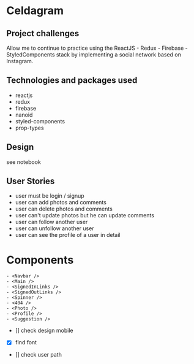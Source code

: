 # Celdagram

## Project challenges

Allow me to continue to practice using the ReactJS - Redux - Firebase - StyledComponents stack by implementing a social network based on Instagram.

## Technologies and packages used

- reactjs
- redux
- firebase
- nanoid
- styled-components
- prop-types

## Design

see notebook

## User Stories

- user must be login / signup
- user can add photos and comments
- user can delete photos and comments
- user can't update photos but he can update comments
- user can follow another user
- user can unfollow another user
- user can see the profile of a user in detail

# Components

```
- <Navbar />
- <Main />
- <SignedInLinks />
- <SignedOutLinks />
- <Spinner />
- <404 />
- <Photo />
- <Profile />
- <Suggestion />
```

- [] check design mobile
- [x] find font
- [] check user path
